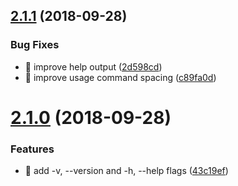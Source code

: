 ## [2.1.1](https://github.com/streamich/enwire/compare/v2.1.0...v2.1.1) (2018-09-28)


### Bug Fixes

* 🐛 improve help output ([2d598cd](https://github.com/streamich/enwire/commit/2d598cd))
* 🐛 improve usage command spacing ([c89fa0d](https://github.com/streamich/enwire/commit/c89fa0d))

# [2.1.0](https://github.com/streamich/enwire/compare/v2.0.0...v2.1.0) (2018-09-28)


### Features

* 🎸 add -v, --version and -h, --help flags ([43c19ef](https://github.com/streamich/enwire/commit/43c19ef))
